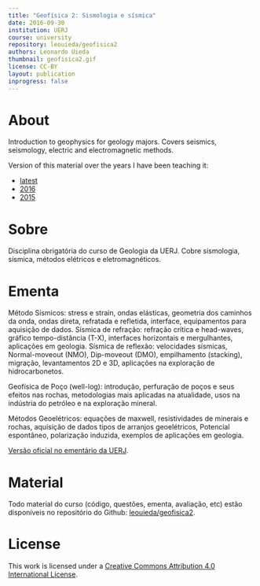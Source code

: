 ```yaml
---
title: "Geofísica 2: Sismologia e sísmica"
date: 2016-09-30
institution: UERJ
course: university
repository: leouieda/geofisica2
authors: Leonardo Uieda
thumbnail: geofisica2.gif
license: CC-BY
layout: publication
inprogress: false
---
```


# About

Introduction to geophysics for geology majors.
Covers seismics, seismology, electric and electromagnetic methods.

Version of this material over the years I have been teaching it:

* [latest](https://github.com/leouieda/geofisica2)
* [2016](https://github.com/leouieda/geofisica2/tree/2016)
* [2015](https://github.com/leouieda/geofisica2/tree/2015)

# Sobre

Disciplina obrigatória do curso de Geologia da UERJ.
Cobre sismologia, sísmica, métodos elétricos e eletromagnéticos.

# Ementa

Método Sísmicos: stress e strain, ondas elásticas, geometria dos caminhos da
onda, ondas direta, refratada e refletida, interface, equipamentos para
aquisição de dados. Sísmica de refração: refração crítica e head-waves, gráfico
tempo-distância (T-X), interfaces horizontais e mergulhantes, aplicações em
geologia. Sísmica de reflexão: velocidades sísmicas, Normal-moveout (NMO),
Dip-moveout (DMO), empilhamento (stacking), migração, levantamentos 2D e 3D,
aplicações na exploração de hidrocarbonetos.

Geofísica de Poço (well-log): introdução, perfuração de poços e seus efeitos
nas rochas, metodologias mais aplicadas na atualidade, usos na indústria do
petróleo e na exploração mineral.

Métodos Geoelétricos: equações de maxwell, resistividades de minerais e rochas,
aquisição de dados tipos de arranjos geoelétricos, Potencial espontâneo,
polarização induzida, exemplos de aplicações em geologia.

[Versão oficial no ementário da UERJ](http://www.ementario.uerj.br/ementas/12422.pdf).

# Material

Todo material do curso (código, questões, ementa, avaliação, etc) estão
disponíveis no repositório do Github:
[leouieda/geofisica2](https://github.com/leouieda/geofisica2).

# License

This work is licensed under a
[Creative Commons Attribution 4.0 International
License](http://creativecommons.org/licenses/by/4.0/).
